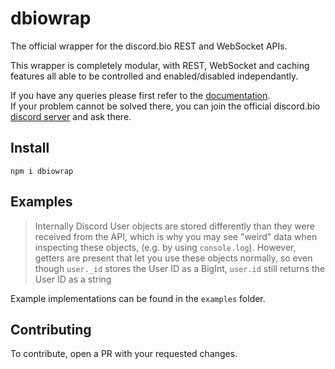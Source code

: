# dbiowrap
The official wrapper for the discord.bio REST and WebSocket APIs.

This wrapper is completely modular, with REST, WebSocket and caching features all able to be controlled and enabled/disabled independantly.

If you have any queries please first refer to the [documentation](https://dbiowrap.jacher.io/). <br>
If your problem cannot be solved there, you can join the official discord.bio [discord server](https://discord.gg/6GYkQTR) and ask there.

## Install
`npm i dbiowrap`

## Examples
> Internally Discord User objects are stored differently than they were received from the API, which is why you may see "weird" data when inspecting these objects, (e.g. by using `console.log`). However, getters are present that let you use these objects normally, so even though `user._id` stores the User ID as a BigInt, `user.id` still returns the User ID as a string

Example implementations can be found in the `examples` folder.

## Contributing
To contribute, open a PR with your requested changes.
